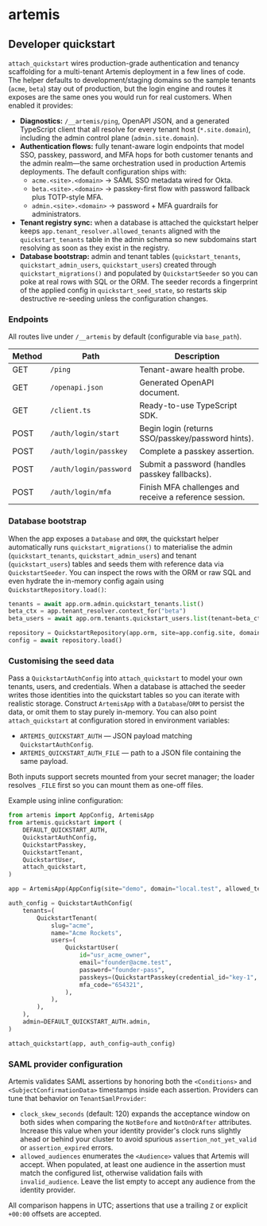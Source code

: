 # artemis

## Developer quickstart

`attach_quickstart` wires production-grade authentication and tenancy scaffolding for a multi-tenant Artemis
deployment in a few lines of code. The helper defaults to development/staging domains so the sample tenants
(`acme`, `beta`) stay out of production, but the login engine and routes it exposes are the same ones you would
run for real customers. When enabled it provides:

* **Diagnostics:** `/__artemis/ping`, OpenAPI JSON, and a generated TypeScript client that all resolve for
  every tenant host (`*.site.domain`), including the admin control plane (`admin.site.domain`).
* **Authentication flows:** fully tenant-aware login endpoints that model SSO, passkey, password, and MFA
  hops for both customer tenants and the admin realm—the same orchestration used in production Artemis
  deployments. The default configuration ships with:
  * `acme.<site>.<domain>` → SAML SSO metadata wired for Okta.
  * `beta.<site>.<domain>` → passkey-first flow with password fallback plus TOTP-style MFA.
  * `admin.<site>.<domain>` → password + MFA guardrails for administrators.
* **Tenant registry sync:** when a database is attached the quickstart helper keeps
  `app.tenant_resolver.allowed_tenants` aligned with the `quickstart_tenants` table in the admin schema so new
  subdomains start resolving as soon as they exist in the registry.
* **Database bootstrap:** admin and tenant tables (`quickstart_tenants`, `quickstart_admin_users`,
  `quickstart_users`) created through `quickstart_migrations()` and populated by `QuickstartSeeder` so you
  can poke at real rows with SQL or the ORM. The seeder records a fingerprint of the applied config in
  `quickstart_seed_state`, so restarts skip destructive re-seeding unless the configuration changes.

### Endpoints

All routes live under `/__artemis` by default (configurable via `base_path`).

| Method | Path                          | Description                                      |
| ------ | ----------------------------- | ------------------------------------------------ |
| GET    | `/ping`                       | Tenant-aware health probe.                       |
| GET    | `/openapi.json`               | Generated OpenAPI document.                      |
| GET    | `/client.ts`                  | Ready-to-use TypeScript SDK.                     |
| POST   | `/auth/login/start`           | Begin login (returns SSO/passkey/password hints).|
| POST   | `/auth/login/passkey`         | Complete a passkey assertion.                    |
| POST   | `/auth/login/password`        | Submit a password (handles passkey fallbacks).   |
| POST   | `/auth/login/mfa`             | Finish MFA challenges and receive a reference session.|

### Database bootstrap

When the app exposes a `Database` and `ORM`, the quickstart helper automatically runs
`quickstart_migrations()` to materialise the admin (`quickstart_tenants`, `quickstart_admin_users`) and
tenant (`quickstart_users`) tables and seeds them with reference data via `QuickstartSeeder`. You can inspect the
rows with the ORM or raw SQL and even hydrate the in-memory config again using `QuickstartRepository.load()`:

```python
tenants = await app.orm.admin.quickstart_tenants.list()
beta_ctx = app.tenant_resolver.context_for("beta")
beta_users = await app.orm.tenants.quickstart_users.list(tenant=beta_ctx)

repository = QuickstartRepository(app.orm, site=app.config.site, domain=app.config.domain)
config = await repository.load()
```

### Customising the seed data

Pass a `QuickstartAuthConfig` into `attach_quickstart` to model your own tenants, users, and credentials.
When a database is attached the seeder writes those identities into the quickstart tables so you can iterate
with realistic storage. Construct `ArtemisApp` with a `Database`/`ORM` to persist the data, or omit them to stay
purely in-memory. You can also point `attach_quickstart` at configuration stored in environment variables:

* `ARTEMIS_QUICKSTART_AUTH` — JSON payload matching `QuickstartAuthConfig`.
* `ARTEMIS_QUICKSTART_AUTH_FILE` — path to a JSON file containing the same payload.

Both inputs support secrets mounted from your secret manager; the loader resolves `_FILE` first so you can
mount them as one-off files.

Example using inline configuration:

```python
from artemis import AppConfig, ArtemisApp
from artemis.quickstart import (
    DEFAULT_QUICKSTART_AUTH,
    QuickstartAuthConfig,
    QuickstartPasskey,
    QuickstartTenant,
    QuickstartUser,
    attach_quickstart,
)

app = ArtemisApp(AppConfig(site="demo", domain="local.test", allowed_tenants=("acme",)))

auth_config = QuickstartAuthConfig(
    tenants=(
        QuickstartTenant(
            slug="acme",
            name="Acme Rockets",
            users=(
                QuickstartUser(
                    id="usr_acme_owner",
                    email="founder@acme.test",
                    password="founder-pass",
                    passkeys=(QuickstartPasskey(credential_id="key-1", secret="founder-secret"),),
                    mfa_code="654321",
                ),
            ),
        ),
    ),
    admin=DEFAULT_QUICKSTART_AUTH.admin,
)

attach_quickstart(app, auth_config=auth_config)
```

### SAML provider configuration

Artemis validates SAML assertions by honoring both the `<Conditions>` and `<SubjectConfirmationData>`
timestamps inside each assertion. Providers can tune that behavior on `TenantSamlProvider`:

* `clock_skew_seconds` (default: 120) expands the acceptance window on both sides when comparing the
  `NotBefore` and `NotOnOrAfter` attributes. Increase this value when your identity provider's clock runs
  slightly ahead or behind your cluster to avoid spurious `assertion_not_yet_valid` or `assertion_expired`
  errors.
* `allowed_audiences` enumerates the `<Audience>` values that Artemis will accept. When populated, at least
  one audience in the assertion must match the configured list, otherwise validation fails with
  `invalid_audience`. Leave the list empty to accept any audience from the identity provider.

All comparison happens in UTC; assertions that use a trailing `Z` or explicit `+00:00` offsets are accepted.
